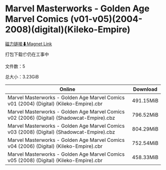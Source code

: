 # Marvel Masterworks - Golden Age Marvel Comics (v01-v05)(2004-2008)(digital)(Kileko-Empire)

[磁力链接⬇Magnet Link](magnet:?xt=urn:btih:46e40a8fa3d23d24260d6b80dd5ec9d021020f1e&dn=Marvel%20Masterworks%20-%20Golden%20Age%20Marvel%20Comics%20%28v01-v05%29%282004-2008%29%28digital%29%28Kileko-Empire%29)

打包下载📦仍在工事中

文件数：5

总大小：3.23GiB

Online | Download
--- | ---
Marvel Masterworks - Golden Age Marvel Comics v01 (2004) (Digital) (Kileko-Empire).cbr | 491.15MiB
Marvel Masterworks - Golden Age Marvel Comics v02 (2006) (Digital) (Shadowcat-Empire).cbz | 796.52MiB
Marvel Masterworks - Golden Age Marvel Comics v03 (2008) (Digital) (Shadowcat-Empire).cbz | 804.29MiB
Marvel Masterworks - Golden Age Marvel Comics v04 (2006) (Digital) (Kileko-Empire).cbr | 752.54MiB
Marvel Masterworks - Golden Age Marvel Comics v05 (2008) (Digital) (Kileko-Empire).cbr | 458.33MiB